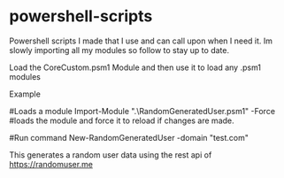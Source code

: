 # powershell-scripts
Powershell scripts I made that I use and can call upon when I need it. 
Im slowly importing all my modules so follow to stay up to date.

Load the CoreCustom.psm1 Module and then use it to load any .psm1 modules

Example

#Loads a module
Import-Module ".\RandomGeneratedUser.psm1" -Force #loads the module and force it to reload if changes are made.

#Run command
New-RandomGeneratedUser -domain "test.com"

This generates a random user data using the rest api of https://randomuser.me